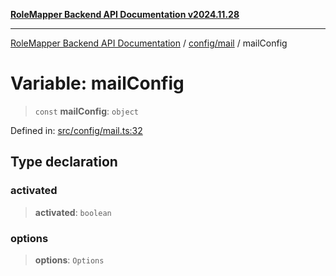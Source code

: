 [**RoleMapper Backend API Documentation v2024.11.28**](../../../README.md)

***

[RoleMapper Backend API Documentation](../../../modules.md) / [config/mail](../README.md) / mailConfig

# Variable: mailConfig

> `const` **mailConfig**: `object`

Defined in: [src/config/mail.ts:32](https://github.com/FlowCraft-AG/RoleMapper/blob/3eb36c970c08048b7af3096cccc727e0fc5a22b5/backend/src/config/mail.ts#L32)

## Type declaration

### activated

> **activated**: `boolean`

### options

> **options**: `Options`
